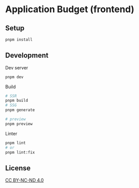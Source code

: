 # Application Budget (frontend)

## Setup

```bash
pnpm install
```

## Development

Dev server

```bash
pnpm dev
```

Build

```bash
# SSR
pnpm build
# SSG
pnpm generate

# preview
pnpm preview
```

Linter

```bash
pnpm lint
# or
pnpm lint:fix
```

## License

[CC BY-NC-ND 4.0](LICENSE)
